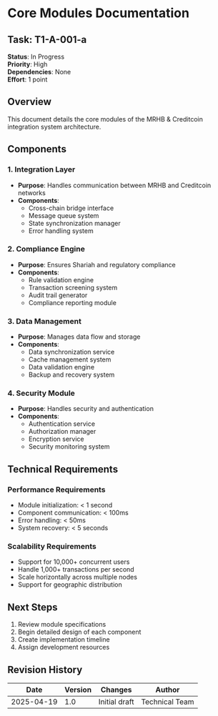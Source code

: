 # Core Modules Documentation

## Task: T1-A-001-a
**Status**: In Progress  
**Priority**: High  
**Dependencies**: None  
**Effort**: 1 point

## Overview
This document details the core modules of the MRHB & Creditcoin integration system architecture.

## Components

### 1. Integration Layer
- **Purpose**: Handles communication between MRHB and Creditcoin networks
- **Components**:
  - Cross-chain bridge interface
  - Message queue system
  - State synchronization manager
  - Error handling system

### 2. Compliance Engine
- **Purpose**: Ensures Shariah and regulatory compliance
- **Components**:
  - Rule validation engine
  - Transaction screening system
  - Audit trail generator
  - Compliance reporting module

### 3. Data Management
- **Purpose**: Manages data flow and storage
- **Components**:
  - Data synchronization service
  - Cache management system
  - Data validation engine
  - Backup and recovery system

### 4. Security Module
- **Purpose**: Handles security and authentication
- **Components**:
  - Authentication service
  - Authorization manager
  - Encryption service
  - Security monitoring system

## Technical Requirements

### Performance Requirements
- Module initialization: < 1 second
- Component communication: < 100ms
- Error handling: < 50ms
- System recovery: < 5 seconds

### Scalability Requirements
- Support for 10,000+ concurrent users
- Handle 1,000+ transactions per second
- Scale horizontally across multiple nodes
- Support for geographic distribution

## Next Steps

1. Review module specifications
2. Begin detailed design of each component
3. Create implementation timeline
4. Assign development resources

## Revision History

| Date | Version | Changes | Author |
|------|---------|---------|--------|
| 2025-04-19 | 1.0 | Initial draft | Technical Team | 